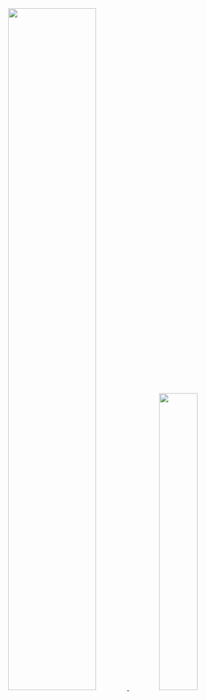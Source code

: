 <div align="center">
  <a href="https://github.com/Mouraaka">
  <img width="58.8%" src="https://github-readme-stats.vercel.app/api?username=Mouraaka&show_icons=true&theme=dark&include_all_commits=true&count_private=true"/>
  <img width="38.8%" src="https://github-readme-stats.vercel.app/api/top-langs/?username=Mouraaka&layout=compact&langs_count=7&theme=dark"/>
</div>
